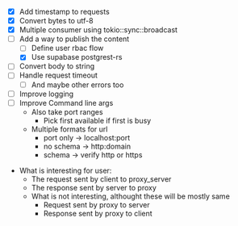 - [x] Add timestamp to requests
- [x] Convert bytes to utf-8
- [x] Multiple consumer using tokio::sync::broadcast
- [ ] Add a way to publish the content
    - [ ] Define user rbac flow
    - [x] Use supabase postgrest-rs
- [ ] Convert body to string
- [ ] Handle request timeout
    - [ ] And maybe other errors too
- [ ] Improve logging
- [ ] Improve Command line args
    - Also take port ranges
        - Pick first available if first is busy
    - Multiple formats for url
        - port only -> localhost:port
        - no schema -> http:domain
        - schema -> verify http or https


- What is interesting for user:
    - The request sent by client to proxy_server
    - The response sent by server to proxy
    - What is not interesting, althought these will be mostly same
        - Request sent by proxy to server
        - Response sent by proxy to client